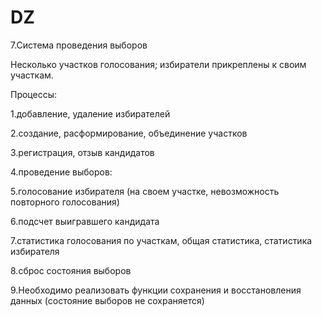 # DZ
7.Система проведения выборов

Несколько участков голосования; избиратели прикреплены к своим участкам.

Процессы:

1.добавление, удаление избирателей

2.создание, расформирование, объединение участков

3.регистрация, отзыв кандидатов

4.проведение выборов:

5.голосование избирателя (на своем участке, невозможность повторного голосования)

6.подсчет выигравшего кандидата

7.статистика голосования по участкам, общая статистика, статистика избирателя

8.сброс состояния выборов

9.Необходимо реализовать функции сохранения и восстановления данных (состояние выборов не сохраняется)
